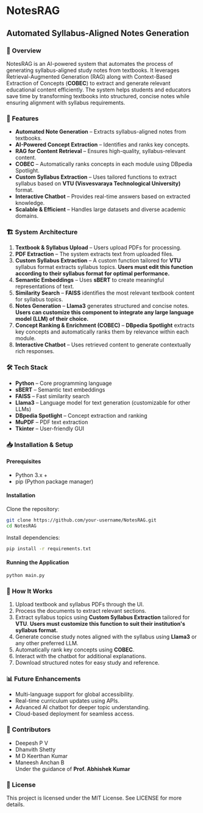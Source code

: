 
# NotesRAG

## Automated Syllabus-Aligned Notes Generation

### 📌 Overview
NotesRAG is an AI-powered system that automates the process of generating syllabus-aligned study notes from textbooks. It leverages Retrieval-Augmented Generation (RAG) along with Context-Based Extraction of Concepts (**COBEC**) to extract and generate relevant educational content efficiently. The system helps students and educators save time by transforming textbooks into structured, concise notes while ensuring alignment with syllabus requirements.

### 🚀 Features
- **Automated Note Generation** – Extracts syllabus-aligned notes from textbooks.
- **AI-Powered Concept Extraction** – Identifies and ranks key concepts.
- **RAG for Content Retrieval** – Ensures high-quality, syllabus-relevant content.
- **COBEC** – Automatically ranks concepts in each module using DBpedia Spotlight.
- **Custom Syllabus Extraction** – Uses tailored functions to extract syllabus based on **VTU (Visvesvaraya Technological University)** format.
- **Interactive Chatbot** – Provides real-time answers based on extracted knowledge.
- **Scalable & Efficient** – Handles large datasets and diverse academic domains.

### 🏗️ System Architecture
1. **Textbook & Syllabus Upload** – Users upload PDFs for processing.
2. **PDF Extraction** – The system extracts text from uploaded files.
3. **Custom Syllabus Extraction** – A custom function tailored for **VTU** syllabus format extracts syllabus topics. **Users must edit this function according to their syllabus format for optimal performance.**
4. **Semantic Embeddings** – Uses **sBERT** to create meaningful representations of text.
5. **Similarity Search** – **FAISS** identifies the most relevant textbook content for syllabus topics.
6. **Notes Generation** – **Llama3** generates structured and concise notes. **Users can customize this component to integrate any large language model (LLM) of their choice.**
7. **Concept Ranking & Enrichment (COBEC)** – **DBpedia Spotlight** extracts key concepts and automatically ranks them by relevance within each module.
8. **Interactive Chatbot** – Uses retrieved content to generate contextually rich responses.

### 🛠️ Tech Stack
- **Python** – Core programming language
- **sBERT** – Semantic text embeddings
- **FAISS** – Fast similarity search
- **Llama3** – Language model for text generation (customizable for other LLMs)
- **DBpedia Spotlight** – Concept extraction and ranking
- **MuPDF** – PDF text extraction
- **Tkinter** – User-friendly GUI

### 📥 Installation & Setup
#### Prerequisites
- Python 3.x +
- pip (Python package manager)

#### Installation
Clone the repository:
```bash
git clone https://github.com/your-username/NotesRAG.git
cd NotesRAG
```
Install dependencies:
```bash
pip install -r requirements.txt
```

#### Running the Application
```bash
python main.py
```

### 🎯 How It Works
1. Upload textbook and syllabus PDFs through the UI.
2. Process the documents to extract relevant sections.
3. Extract syllabus topics using **Custom Syllabus Extraction** tailored for **VTU**. **Users must customize this function to suit their institution's syllabus format.**
4. Generate concise study notes aligned with the syllabus using **Llama3** or any other preferred LLM.
5. Automatically rank key concepts using **COBEC**.
6. Interact with the chatbot for additional explanations.
7. Download structured notes for easy study and reference.

### 📊 Future Enhancements
- Multi-language support for global accessibility.
- Real-time curriculum updates using APIs.
- Advanced AI chatbot for deeper topic understanding.
- Cloud-based deployment for seamless access.

### 🤝 Contributors
- Deepesh P V
- Dhanvith Shetty
- M D Keerthan Kumar
- Maneesh Anchan B  
Under the guidance of **Prof. Abhishek Kumar**

### 📜 License
This project is licensed under the MIT License. See LICENSE for more details.

